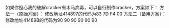 如果你担心我的破解cracker有木马病毒，可以自行制作cracker，方案如下：
方法一（原始方案）：
修改地址414897的代码为83 7D F4 00
方法二（备用方案）：
修改地址41489B的代码为90 90 90 90 90 90
